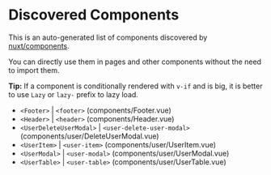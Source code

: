 # Discovered Components

This is an auto-generated list of components discovered by [nuxt/components](https://github.com/nuxt/components).

You can directly use them in pages and other components without the need to import them.

**Tip:** If a component is conditionally rendered with `v-if` and is big, it is better to use `Lazy` or `lazy-` prefix to lazy load.

- `<Footer>` | `<footer>` (components/Footer.vue)
- `<Header>` | `<header>` (components/Header.vue)
- `<UserDeleteUserModal>` | `<user-delete-user-modal>` (components/user/DeleteUserModal.vue)
- `<UserItem>` | `<user-item>` (components/user/UserItem.vue)
- `<UserModal>` | `<user-modal>` (components/user/UserModal.vue)
- `<UserTable>` | `<user-table>` (components/user/UserTable.vue)
